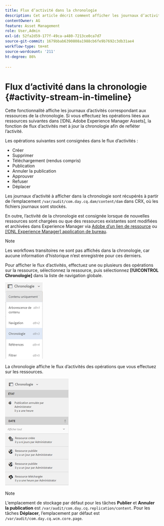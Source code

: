 ```yaml
---
title: Flux d’activité dans la chronologie
description: Cet article décrit comment afficher les journaux d’activité pour les ressources de la chronologie.
contentOwner: AG
feature: Asset Management
role: User,Admin
exl-id: 52fa2d59-177f-49ca-a480-7213ce0ca7d7
source-git-commit: 1679bbab6390808a1988cb6fe9b7692c3db31ae4
workflow-type: tm+mt
source-wordcount: '211'
ht-degree: 86%

---
```


# Flux d’activité dans la chronologie {#activity-stream-in-timeline}

Cette fonctionnalité affiche les journaux d’activités correspondant aux ressources de la chronologie. Si vous effectuez les opérations liées aux ressources suivantes dans [!DNL Adobe Experience Manager Assets], la fonction de flux d’activités met à jour la chronologie afin de refléter l’activité.

Les opérations suivantes sont consignées dans le flux d’activités :

* Créer
* Supprimer
* Téléchargement (rendus compris)
* Publication
* Annuler la publication
* Approuver
* Refuser
* Déplacer

Les journaux d’activité à afficher dans la chronologie sont récupérés à partir de l’emplacement `/var/audit/com.day.cq.dam/content/dam` dans CRX, où les fichiers journaux sont stockés.

En outre, l’activité de la chronologie est consignée lorsque de nouvelles ressources sont chargées ou que des ressources existantes sont modifiées et archivées dans Experience Manager via [Adobe d’un lien de ressource](https://helpx.adobe.com/fr/enterprise/admin-guide.html/enterprise/using/manage-assets-using-adobe-asset-link.ug.html) ou [[!DNL Experience Manager] application de bureau](https://experienceleague.adobe.com/docs/experience-manager-desktop-app/using/introduction.html?lang=fr).

>[!NOTE]
>
>Les workflows transitoires ne sont pas affichés dans la chronologie, car aucune information d’historique n’est enregistrée pour ces derniers.

Pour afficher le flux d’activités, effectuez une ou plusieurs des opérations sur la ressource, sélectionnez la ressource, puis sélectionnez **[!UICONTROL Chronologie]** dans la liste de navigation globale.

![chronologie-3](assets/timeline-3.png)

La chronologie affiche le flux d’activités des opérations que vous effectuez sur les ressources.

![activity_stream](assets/activity_stream.png)

>[!NOTE]
>
>L’emplacement de stockage par défaut pour les tâches **Publier** et **Annuler la publication** est `/var/audit/com.day.cq.replication/content`. Pour les tâches **Déplacer**, l’emplacement par défaut est `/var/audit/com.day.cq.wcm.core.page`.
